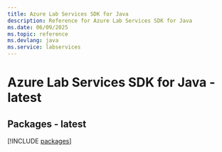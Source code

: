 ```yaml
---
title: Azure Lab Services SDK for Java
description: Reference for Azure Lab Services SDK for Java
ms.date: 06/09/2025
ms.topic: reference
ms.devlang: java
ms.service: labservices
---
```

# Azure Lab Services SDK for Java - latest
## Packages - latest
[!INCLUDE [packages](lab-services-index.md)]